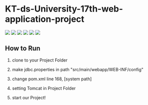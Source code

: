 # KT-ds-University-17th-web-application-project

<img src="https://img.shields.io/badge/Spring-6DB33F?style=flat-square&logo=Spring&logoColor=white"/> <img src="https://img.shields.io/badge/HTML5-E34F26?style=flat-square&logo=HTML5&logoColor=white"/> <img src="https://img.shields.io/badge/Java-007396?style=flat-square&logo=Java&logoColor=white"/> <img src="https://img.shields.io/badge/JavaScript-F7DF1E?style=flat-square&logo=JavaScript&logoColor=white"/> <img src="https://img.shields.io/badge/Oracle DB-F80000?style=flat-square&logo=Oracle&logoColor=white"/> <img src="https://img.shields.io/badge/CSS3-1572B6?style=flat-square&logo=CSS3&logoColor=white"/>
## How to Run

1. clone to your Project Folder

2. make jdbc.properties in path "src/main/webapp/WEB-INF/config"

3. change pom.xml line 168, [system path]

4. setting Tomcat in Project Folder

5. start our Project!
